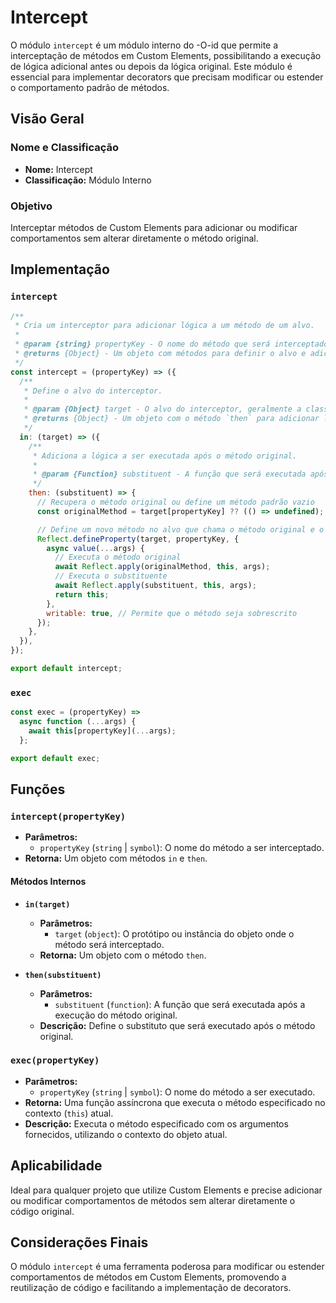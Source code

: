 # Intercept

O módulo `intercept` é um módulo interno do -O-id que permite a interceptação de métodos em Custom Elements, possibilitando a execução de lógica adicional antes ou depois da lógica original. Este módulo é essencial para implementar decorators que precisam modificar ou estender o comportamento padrão de métodos.

## Visão Geral

### Nome e Classificação

- **Nome:** Intercept
- **Classificação:** Módulo Interno

### Objetivo

Interceptar métodos de Custom Elements para adicionar ou modificar comportamentos sem alterar diretamente o método original.

## Implementação

### `intercept`

```javascript
/**
 * Cria um interceptor para adicionar lógica a um método de um alvo.
 *
 * @param {string} propertyKey - O nome do método que será interceptado.
 * @returns {Object} - Um objeto com métodos para definir o alvo e adicionar lógica.
 */
const intercept = (propertyKey) => ({
  /**
   * Define o alvo do interceptor.
   *
   * @param {Object} target - O alvo do interceptor, geralmente a classe ou objeto.
   * @returns {Object} - Um objeto com o método `then` para adicionar lógica ao método interceptado.
   */
  in: (target) => ({
    /**
     * Adiciona a lógica a ser executada após o método original.
     *
     * @param {Function} substituent - A função que será executada após o método original.
     */
    then: (substituent) => {
      // Recupera o método original ou define um método padrão vazio
      const originalMethod = target[propertyKey] ?? (() => undefined);

      // Define um novo método no alvo que chama o método original e o substituente
      Reflect.defineProperty(target, propertyKey, {
        async value(...args) {
          // Executa o método original
          await Reflect.apply(originalMethod, this, args);
          // Executa o substituente
          await Reflect.apply(substituent, this, args);
          return this;
        },
        writable: true, // Permite que o método seja sobrescrito
      });
    },
  }),
});

export default intercept;
```

### `exec`

```javascript
const exec = (propertyKey) =>
  async function (...args) {
    await this[propertyKey](...args);
  };

export default exec;
```

## Funções

### `intercept(propertyKey)`

- **Parâmetros:** 
  - `propertyKey` (`string` | `symbol`): O nome do método a ser interceptado.
- **Retorna:** Um objeto com métodos `in` e `then`.

#### Métodos Internos

- **`in(target)`**
  - **Parâmetros:** 
    - `target` (`object`): O protótipo ou instância do objeto onde o método será interceptado.
  - **Retorna:** Um objeto com o método `then`.

- **`then(substituent)`**
  - **Parâmetros:** 
    - `substituent` (`function`): A função que será executada após a execução do método original.
  - **Descrição:** Define o substituto que será executado após o método original.

### `exec(propertyKey)`

- **Parâmetros:** 
  - `propertyKey` (`string` | `symbol`): O nome do método a ser executado.
- **Retorna:** Uma função assíncrona que executa o método especificado no contexto (`this`) atual.
- **Descrição:** Executa o método especificado com os argumentos fornecidos, utilizando o contexto do objeto atual.

## Aplicabilidade

Ideal para qualquer projeto que utilize Custom Elements e precise adicionar ou modificar comportamentos de métodos sem alterar diretamente o código original.

## Considerações Finais

O módulo `intercept` é uma ferramenta poderosa para modificar ou estender comportamentos de métodos em Custom Elements, promovendo a reutilização de código e facilitando a implementação de decorators.
